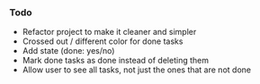 ### Todo
* Refactor project to make it cleaner and simpler
* Crossed out / different color for done tasks
* Add state (done: yes/no)
* Mark done tasks as done instead of deleting them
* Allow user to see all tasks, not just the ones that are not done